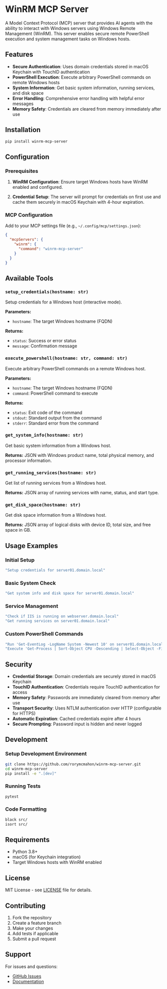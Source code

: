# WinRM MCP Server

A Model Context Protocol (MCP) server that provides AI agents with the ability to interact with Windows servers using Windows Remote Management (WinRM). This server enables secure remote PowerShell execution and system management tasks on Windows hosts.

## Features

- **Secure Authentication**: Uses domain credentials stored in macOS Keychain with TouchID authentication
- **PowerShell Execution**: Execute arbitrary PowerShell commands on remote Windows hosts
- **System Information**: Get basic system information, running services, and disk space
- **Error Handling**: Comprehensive error handling with helpful error messages
- **Memory Safety**: Credentials are cleared from memory immediately after use

## Installation

```bash
pip install winrm-mcp-server
```

## Configuration

### Prerequisites

1. **WinRM Configuration**: Ensure target Windows hosts have WinRM enabled and configured.

2. **Credential Setup**: The server will prompt for credentials on first use and cache them securely in macOS Keychain with 4-hour expiration.

### MCP Configuration

Add to your MCP settings file (e.g., `~/.config/mcp/settings.json`):

```json
{
  "mcpServers": {
    "winrm": {
      "command": "winrm-mcp-server"
    }
  }
}
```

## Available Tools

### `setup_credentials(hostname: str)`
Setup credentials for a Windows host (interactive mode).

**Parameters:**
- `hostname`: The target Windows hostname (FQDN)

**Returns:**
- `status`: Success or error status
- `message`: Confirmation message

### `execute_powershell(hostname: str, command: str)`
Execute arbitrary PowerShell commands on a remote Windows host.

**Parameters:**
- `hostname`: The target Windows hostname (FQDN)
- `command`: PowerShell command to execute

**Returns:**
- `status`: Exit code of the command
- `stdout`: Standard output from the command
- `stderr`: Standard error from the command

### `get_system_info(hostname: str)`
Get basic system information from a Windows host.

**Returns:** JSON with Windows product name, total physical memory, and processor information.

### `get_running_services(hostname: str)`
Get list of running services from a Windows host.

**Returns:** JSON array of running services with name, status, and start type.

### `get_disk_space(hostname: str)`
Get disk space information from a Windows host.

**Returns:** JSON array of logical disks with device ID, total size, and free space in GB.

## Usage Examples

### Initial Setup
```bash
"Setup credentials for server01.domain.local"
```

### Basic System Check
```bash
"Get system info and disk space for server01.domain.local"
```

### Service Management
```bash
"Check if IIS is running on webserver.domain.local"
"Get running services on server01.domain.local"
```

### Custom PowerShell Commands
```bash
"Run 'Get-EventLog -LogName System -Newest 10' on server01.domain.local"
"Execute 'Get-Process | Sort-Object CPU -Descending | Select-Object -First 10' on server01.domain.local"
```

## Security

- **Credential Storage**: Domain credentials are securely stored in macOS Keychain
- **TouchID Authentication**: Credentials require TouchID authentication for access
- **Memory Safety**: Passwords are immediately cleared from memory after use
- **Transport Security**: Uses NTLM authentication over HTTP (configurable for HTTPS)
- **Automatic Expiration**: Cached credentials expire after 4 hours
- **Secure Prompting**: Password input is hidden and never logged

## Development

### Setup Development Environment

```bash
git clone https://github.com/rorymcmahon/winrm-mcp-server.git
cd winrm-mcp-server
pip install -e ".[dev]"
```

### Running Tests

```bash
pytest
```

### Code Formatting

```bash
black src/
isort src/
```

## Requirements

- Python 3.8+
- macOS (for Keychain integration)
- Target Windows hosts with WinRM enabled

## License

MIT License - see [LICENSE](LICENSE) file for details.

## Contributing

1. Fork the repository
2. Create a feature branch
3. Make your changes
4. Add tests if applicable
5. Submit a pull request

## Support

For issues and questions:
- [GitHub Issues](https://github.com/rorymcmahon/winrm-mcp-server/issues)
- [Documentation](https://github.com/rorymcmahon/winrm-mcp-server#readme)
